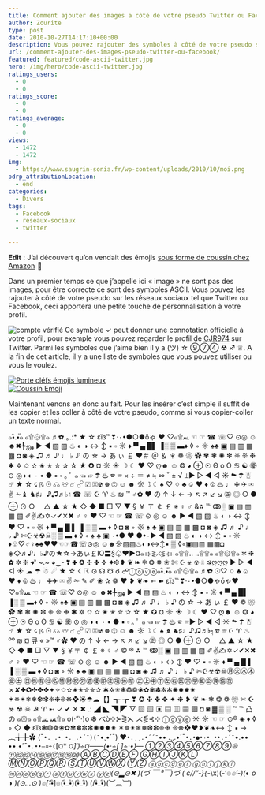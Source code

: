 ```yaml
---
title: Comment ajouter des images a côté de votre pseudo Twitter ou Facebook
author: Zourite
type: post
date: 2010-10-27T14:17:10+00:00
description: Vous pouvez rajouter des symboles à côté de votre pseudo sur les réseaux sociaux tel que Twitter ou Facebook, ceci apportera une petite touche de personnalisation à votre profil. (ツ) ☆ ⑨⑦④ ☢ ♐ ♕
url: /comment-ajouter-des-images-pseudo-twitter-ou-facebook/
featured: featured/code-ascii-twitter.jpg
hero: /img/hero/code-ascii-twitter.jpg
ratings_users:
  - 0
  - 0
ratings_score:
  - 0
  - 0
ratings_average:
  - 0
  - 0
views:
  - 1472
  - 1472
img:
  - https://www.saugrin-sonia.fr/wp-content/uploads/2010/10/moi.png
pdrp_attributionLocation:
  - end
categories:
  - Divers
tags:
  - Facebook
  - réseaux-sociaux
  - twitter

---
```

**Edit** : J&rsquo;ai découvert qu&rsquo;on vendait des émojis <a rel="nofollow" href="https://www.amazon.fr/gp/product/B00YC8270C/ref=as_li_tl?ie=UTF8&#038;camp=1642&#038;creative=19458&#038;creativeASIN=B00YC8270C&#038;linkCode=as2&#038;tag=ssaugrin-21">sous forme de coussin chez Amazon</a> <img src="https://ir-fr.amazon-adsystem.com/e/ir?t=ssaugrin-21&#038;l=as2&#038;o=8&#038;a=B00YC8270C" width="1" height="1" border="0" alt="" style="border:none !important; margin:0px !important;" />🙂

Dans un premier temps ce que j&rsquo;appelle ici « image » ne sont pas des images, pour être correcte ce sont des symboles ASCII. Vous pouvez les rajouter à côté de votre pseudo sur les réseaux sociaux tel que Twitter ou Facebook, ceci apportera une petite touche de personnalisation à votre profil.

<img class="float-left size-thumbnail wp-image-736" title="cjr" src="https://www.saugrin-sonia.fr/img/2010/10/cjr1.png" alt="compte vérifié"/> Ce symbole ✓ peut donner une connotation officielle à votre profil, pour exemple vous pouvez regarder le profil de [CJR974][1] sur Twitter. Parmi les symboles que j&rsquo;aime bien il y a (ツ) ☆ ⑨⑦④ ☢ ♐ ♕. A la fin de cet article, il y a une liste de symboles que vous pouvez utiliser ou vous le voulez.

<div class="grid-x grid-align-middle">

<div class="cell small-12 large-6">
<a href="https://amzn.to/32ZTG1A">
<img class="center" src="/img/2020/03/emoji-porte-clef.jpg" alt="Porte cléfs émojis lumineux"/>
</a>
</div>

<div class="cell small-12 large-6">
<a href="https://amzn.to/39LuhLT">
<img class="center"  src="/img/2020/03/emoji-coussin-coeur.jpg" alt="Coussin Emoji"/>
</a>
</div>
</div>


Maintenant venons en donc au fait. Pour les insérer c&rsquo;est simple il suffit de les copier et les coller à côté de votre pseudo, comme si vous copier-coller un texte normal.
  
๑•ิ.•ั๑ ๑۩۞۩๑ ♬✿.｡.:* ★ ☆ εїз℡❣·۰•●○●ōゃ ♥ ♡๑۩ﺴ ☜ ☞ ☎ ☏♡ ⊙◎ ☺ ☻✖╄ஐﻬ ► ◄ ▧ ▨ ♨ ◐ ◑ ↔ ↕ ▪ ▫ ☼ ♦ ▀ ▄ █▌ ▐░ ▒ ▬♦ ◊ ◦ ☼ ♠♣ ▣ ▤ ▥ ▦ ▩ ◘ ◙ ◈ ♫ ♬ ♪ ♩ ♭ ♪ の ☆ → あ ぃ ￡ ❤＃ ＠ ＆ ＊ ❁ ❀ ✿ ✾ ❃ ✺ ❇ ❈ ❊ ❉ ✱ ✲ ✩ ✫ ✬ ✭ ✮ ✰ ☆ ★ ✪ ¤ ☼ ☀ ☽ ☾ ❤ ♡ ღ☻ ☺ ❂ ◕ ⊕ ☉ Θ o O ♋ ☯ ㊝ ⊙ ◎◑ ◐ ۰ • ● ▪ ▫ ｡ ﾟ ๑ ☜ ☞ ☂ ♨ ☎ ☏ × ÷ ＝ ≠ ≒ ∞ ˇ ± √ ⊥▶ ▷ ◀ ◁ ☀ ☁ ☂ ☃ ☄ ★ ☆ ☇ ☈ ☉ ☊ ☋ ☌ ☍ ☑ ☒☢ ☸ ☹ ☺ ☻ ☼ ☽ ☾ ♠ ♡ ♢ ♣ ♤ ♥ ♦ ♧ ♨ ♩ ✙ ✈ ✉ ✌ ✁♝ ♞♯♩♪♫♬♭♮ ☎ ☏ ☪ ♈ ♨ ₪ ™ ♂✿ ♥ の ↑ ↓ ← → ↖ ↗ ↙ ↘ ㊣ ◎ ○ ● ⊕ ⊙ ○　 △ ▲ ☆ ★ ◇ ◆ ■ □ ▽ ▼ § ￥ 〒 ￠ ￡ ※ ♀ ♂ &⁂ ℡ ↂ░ ▣ ▤ ▥ ▦ ▧ ✐✌✍✡✓✔✕✖ ♂ ♀ ♥ ♡ ☜ ☞ ☎ ☏ ⊙ ◎ ☺ ☻ ► ◄ ▧ ▨ ♨ ◐ ◑ ↔ ↕ ♥ ♡ ▪ ▫ ☼ ♦ ▀ ▄ █ ▌ ▐ ░ ▒ ▬ ♦ ◊ ◘ ◙ ◦ ☼ ♠ ♣ ▣ ▤ ▥ ▦ ▩ ◘ ◙ ◈ ♫ ♬ ♪ ♩ ♭ ♪ ✄☪☣☢☠░ ▒ ▬ ♦ ◊ ◦ ♠ ♣ ▣ ۰•● ❤ ●•۰► ◄ ▧ ▨ ♨ ◐ ◑ ↔ ↕ ▪ ▫ ☼ ♦♧♡♂♀♠♣♥❤☜☞☎☏⊙◎ ☺☻☼▧▨♨◐◑↔↕▪ ▒ ◊◦▣▤▥ ▦▩◘ ◈◇♬♪♩♭♪の★☆→あぃ￡Ю〓§♤♥▶¤๑⊹⊱⋛⋌⋚⊰⊹ ๑۩۩.. ..۩۩๑ ๑۩۞۩๑ ✲ ❈ ✿ ✲ ❈ ➹ ~.~ ◕‿- ❣ ✚ ✪ ✣ ✤ ✥ ✦❉ ❥ ❦ ❧ ❃ ❂ ❁ ❀ ✄ ☪ ☣ ☢ ☠ ☭ღღღ ▶ ▷ ◀ ◁ ☀ ☁ ☂ ☃ ☄ ★ ☆ ☇ ☈ ⊙ ☊ ☋ ☌ ☍ⓛⓞⓥⓔ๑•ิ.•ั๑ ๑۩۞۩๑ ♬✿ ☉♡ ♢ ♣ ♤ ♥ ♦ ♧ ♨ ♩ ✙✈ ✉ ✌ ✁ ✎ ✐ ❀ ✰ ❁ ❤ ❥ ❦❧ ➳ ➽ εїз℡❣·۰•●○●ゃōゃ♥ ♡๑۩ﺴ ☜ ☞ ☎ ☏♡ ⊙◎ ☺ ☻✖╄ஐﻬ ► ◄ ▧ ▨ ♨ ◐ ◑ ↔ ↕ ▪ ▫ ☼ ♦ ▀ ▄ █▌ ▐░ ▒ ▬♦ ◊ ◦ ☼ ♠♣ ▣ ▤ ▥ ▦ ▩ ◘ ◙ ◈ ♫ ♬ ♪ ♩ ♭ ♪ の ☆ → あ ぃ ￡ ❤ ❁ ❀ ✿ ✾ ❃ ✺ ❇ ❈ ❊ ❉ ✱ ✲ ✩ ✫ ✬ ✭ ✮ ✰ ☆ ★ ✪ ¤ ☼ ☀ ☽ ☾ ❤ ♡ ღ☻ ☺ ❂ ◕ ⊕ ☉ Θ o O ♋ ☯ ㊝ ⊙ ◎ ◑ ◐ ۰ • ● ▪ ▫ ｡ ﾟ ๑ ☜ ☞ ☂ ♨ ☎ ☏▶ ▷ ◀ ◁ ☀ ☁ ☂ ☃ ☄ ★ ☆ ☇ ☈ ☉ ☊ ☋ ☌ ☍ ☑ ☒☢ ☸ ☹ ☺ ☻ ☼ ☽ ☾ ♠ ♝ ♞♯♩♪♫♬♭♮ ☎ ☏ ☪ ♈ ♨ ºº ₪ ¤ 큐 « »™ ♂✿ ♥ の ↑ ↓ ← → ↖ ↗ ↙ ↘ ㊣ ◎ ○ ● ⊕ ⊙ ○　 △ ▲ ☆ ★ ◇ ◆ ■ □ ▽ ▼ § ￥〒 ￠ ￡ ※ ♀ ♂ © ® ⁂ ℡ ↂ░ ▣ ▤ ▥ ▦ ▧ ✐✌✍✡✓✔✕✖ ♂ ♀ ♥ ♡ ☜ ☞ ☎ ☏ ⊙ ◎ ☺ ☻ ► ◄ ▧ ▨ ♨ ◐ ◑ ↔ ↕ ♥ ♡ ▪ ▫ ☼ ♦ ▀ ▄ █ ▌ ▐ ░ ▒ ▬ ♦ ◊ ◘ ◙ ◦ ☼ ♠ ♣ ▣ ▤ ▥ ▦ ▩ ◘ ◙ ◈ ♫ ♬ ♪ ♩ ♭ ♪ ✄☪☣☢☠㊊㊋㊌㊍㊎㊏ ㊐㊑㊒㊓㊔㊕㊖㊗㊘㊜㊝㊞㊟㊠㊡㊢ ㊣㊤㊥㊦㊧㊨㊩㊪㊫㊬㊭㊮㊯㊰✗✘✚✪✣✤✥✦✧✩✫✬✭✮✯✰ ✱✲✳❃❂❁❀✿✾✽✼✻✺✹✸✷ ✶✵✴❄❅❆❇❈❉❊❋❖☀☂☁【】┱ ┲ ❣ ✪ ✣ ✤ ✥ ✦ ❉ ❥ ❦ ❧ ❃ ❂ ❁ ❀ ✄ ☪ ☣ ☢ ☠ ☭ ♈ ➸ ✓ ✔ ✕ ✖ .: ◢ ◣ ◥ ◤ ▽ ▧ ▨ ▣ ▤ ▥ ▦ ▩ ◘ ◙ ▓ ▒ ░ ™ ℡ 凸 の ๑۞๑ ๑۩ﺴ ﺴ۩๑ o(‧”’‧)o ❆ べò⊹⊱⋛⋋ ⋌⋚⊰⊹ ⓛⓞⓥⓔ ☀ ☼ ☜ ☞ ⊙® ◈ ♦ ◊ ◦ ◇ ◆ εїз❃❂❁❀✿✾✽✼✻✺✹✸✷ ✶✵✴❄❅❆❇❈❉ ❊❋❖❤❥❦❧↔ ↕ ▪ → ︷╅╊✿ (¯`•._.• •._.•´¯)(¯`•¸•´¯) ❤`•.¸¸.•´´¯`•• .¸¸.•´¯`•.•●•۰• ••.•´¯`•.•• ••.•´¯`•.••—¤÷(`[¤* _¤]´)÷¤——(•·÷[ ]÷·•)— ①②③④⑤⑥⑦⑧⑨⑩ ⑪⑫⑬⑭⑮⑯⑰⑱⑲⑳ ⒶⒷⒸⒹⒺⒻ ⒼⒽⒾⒿⓀⓁ ⓂⓃⓄⓅⓆⓇ ⓈⓉⓊⓋⓌⓍ ⓎⓏ ⓐⓑⓒⓓⓔⓕ ⓖⓗⓘⓙⓚⓛ ⓜⓝⓞⓟⓠⓡ ⓢⓣⓤⓥⓦⓧ ⓨⓩ(⊙▂⊙✖ )(づ ￣ ³￣)づ ( c//”-}{-_&#92;x)(-’๏_๏’-)(◐ o ◑ )(⊙…⊙ )๏[-ิ_•ิ]๏(•ิ_•ิ)&#40;•ิ_•ิ&#41; (/•ิ_•ิ)(︶︹︺)

[1]: http://twitter.com/#!/cjr974 "Profile de CJR974"